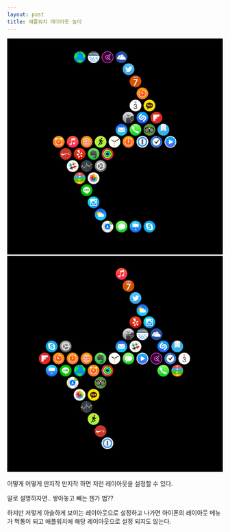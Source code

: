 ```yaml
---
layout: post
title: 애플워치 레이아웃 놀이
---
```

![apple watch app layout](/images/posts/layout1.png)
![apple watch app layout](/images/posts/layout2.png)

어떻게 어떻게 만지작 만지작 하면 저런 레이아웃을 설정할 수 있다.

말로 설명하자면.. 쌓아놓고 빼는 젠가 법??

하지만 저렇게 아슬하게 보이는 레이아웃으로 설정하고 나가면 아이폰의 레이아웃 메뉴가 먹통이 되고 애플워치에 해당 레이아웃으로 설정 되지도 않는다.

